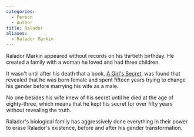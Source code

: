 ```yaml
---
categories:
  - Person
  - Author
title: Ralador
aliases:
  - Ralador Markin
---
```


Ralador Markin appeared without records on his thirtieth birthday. He created a family with a woman he loved and had three children.

It wasn't until after his death that a book, [A Girl's Secret](), was found that revealed that he was born female and spent fifteen years trying to change his gender before marrying his wife as a male.

No one besides his wife knew of his secret until he died at the age of eighty-three, which means that he kept his secret for over fifty years without revealing the truth.

Ralador's biological family has aggressively done everything in their power to erase Ralador's existence, before and after his gender transformation.
